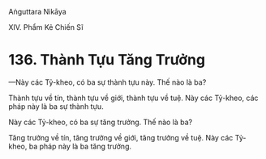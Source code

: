 Aṅguttara Nikāya

XIV. Phẩm Kẻ Chiến Sĩ

# 136. Thành Tựu Tăng Trưởng

—Này các Tỷ-kheo, có ba sự thành tựu này. Thế nào là ba?

Thành tựu về tín, thành tựu về giới, thành tựu về tuệ. Này các Tỷ-kheo, các pháp này là ba sự thành tựu.

Này các Tỷ-kheo, có ba sự tăng trưởng. Thế nào là ba?

Tăng trưởng về tín, tăng trưởng về giới, tăng trưởng về tuệ. Này các Tỷ-kheo, ba pháp này là ba tăng trưởng.

